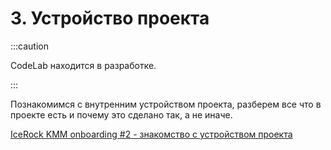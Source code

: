 # 3. Устройство проекта

:::caution

CodeLab находится в разработке.

:::

Познакомимся с внутренним устройством проекта, разберем все что в проекте есть и почему это сделано так, а не иначе.

[IceRock KMM onboarding #2 - знакомство с устройством проекта](https://codelabs.kmp.icerock.dev/codelabs/kmm-icerock-onboarding-2-ru/index.html)
